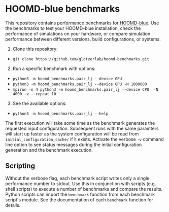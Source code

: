 # HOOMD-blue benchmarks

This repository contains performance benchmarks for [HOOMD-blue][hoomd]. Use the benchmarks to test
your HOOMD-blue installation, check the performance of simulations on your hardware, or compare
simulation performance between different versions, build configurations, or systems.

1. Clone this repository:
  * `git clone https://github.com/glotzerlab/hoomd-benchmarks.git`
2. Run a specific benchmark with options:
  * `python3 -m hoomd_benchmarks.pair_lj --device GPU`
  * `python3 -m hoomd_benchmarks.pair_lj --device GPU -N 1000000`
  * `mpirun -n 4 python3 -m hoomd_benchmarks.pair_lj --device CPU  -N 4000 -v --repeat 10`
3. See the available options:
  * `python3 -m hoomd_benchmarks.pair_lj --help`

The first execution will take some time as the benchmark generates the requested input
configuration. Subsequent runs with the same paramters will start up faster as the system
configuration will be read from `initial_configuration_cache/` if it exists. Activate the verbose
`-v` command line option to see status messages during the initial configuration generation and the
benchmark execution.

## Scripting

Without the verbose flag, each benchmark script writes only a single performance number to stdout.
Use this in conjunction with scripts (e.g. shell scripts) to execute a number of benchmarks and
compare the results. Python scripts can import the `benchmark` function from each benchmark script's
module. See the documentation of each `benchmark` function for details.

[hoomd]: http://glotzerlab.engin.umich.edu/hoomd-blue/
